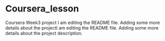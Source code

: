 # Coursera_lesson
Coursera Week3 project
I am editing the README file. Adding some more details about the projectI am editing the README file. Adding some more details about the project description.

